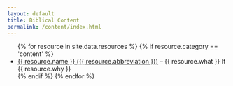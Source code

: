 ```yaml
---
layout: default
title: Biblical Content
permalink: /content/index.html
---
```


<ul>
{% for resource in site.data.resources %}
 {% if resource.category == 'content' %}
  <li><a href="{{ resource.url | prepend: site.baseurl }}">{{ resource.name }} ({{ resource.abbreviation }})</a> – {{ resource.what }} It {{ resource.why }}</li>
 {% endif %}
{% endfor %}
</ul>
